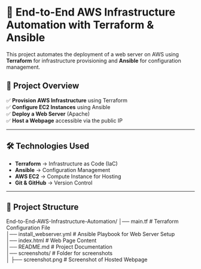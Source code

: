 # 🚀 End-to-End AWS Infrastructure Automation with Terraform & Ansible

This project automates the deployment of a web server on AWS using **Terraform** for infrastructure provisioning and **Ansible** for configuration management.

## 📌 Project Overview  
✅ **Provision AWS Infrastructure** using Terraform  
✅ **Configure EC2 Instances** using Ansible  
✅ **Deploy a Web Server** (Apache)  
✅ **Host a Webpage** accessible via the public IP  

---

## 🛠 Technologies Used  
- **Terraform** → Infrastructure as Code (IaC)  
- **Ansible** → Configuration Management  
- **AWS EC2** → Compute Instance for Hosting  
- **Git & GitHub** → Version Control  

---

## 📂 Project Structure  
End-to-End-AWS-Infrastructure-Automation/
│── main.tf                   # Terraform Configuration File  
│── install_webserver.yml      # Ansible Playbook for Web Server Setup  
│── index.html                 # Web Page Content  
│── README.md                  # Project Documentation  
│── screenshots/               # Folder for screenshots  
│   ├── screenshot.png         # Screenshot of Hosted Webpage 
